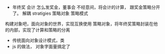 - 年终奖 会计 
怎么发奖金，董事会
不经意间，将会计的计算， 跟奖金策略分开了。
解耦
stratigies 策略对象
策略模式

构建对象吧，面向对象的世界，实现互换使用
策略对象，将年终奖策略封装在他的内部，实现了计算和策略的分离
- 传统面向对象设计模式，类
- js 的做法， 对象字面量搞定了